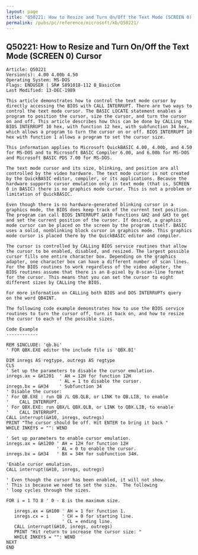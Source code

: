 ```yaml
---
layout: page
title: "Q50221: How to Resize and Turn On/Off the Text Mode (SCREEN 0) Cursor"
permalink: /pubs/pc/reference/microsoft/kb/Q50221/
---
```


## Q50221: How to Resize and Turn On/Off the Text Mode (SCREEN 0) Cursor

	Article: Q50221
	Version(s): 4.00 4.00b 4.50
	Operating System: MS-DOS
	Flags: ENDUSER | SR# S891018-112 B_BasicCom
	Last Modified: 13-DEC-1989
	
	This article demonstrates how to control the text mode cursor by
	directly accessing the BIOS with CALL INTERRUPT. There are two ways to
	control the text mode cursor. The BASIC LOCATE statement enables a
	program to position the cursor, size the cursor, and turn the cursor
	on and off. This article describes how this can be done by CALLing the
	BIOS INTERRUPT 10 hex, with function 12 hex, with subfunction 34 hex,
	which allows a program to turn the cursor on or off. BIOS INTERRUPT 10
	hex with function 1 allows a program to set the cursor size.
	
	This information applies to Microsoft QuickBASIC 4.00, 4.00b, and 4.50
	for MS-DOS and to Microsoft BASIC Compiler 6.00, and 6.00b for MS-DOS
	and Microsoft BASIC PDS 7.00 for MS-DOS.
	
	The text mode cursor and its size, blinking, and position are all
	controlled by the video hardware. The text mode cursor is not created
	by the QuickBASIC editor, compiler, or its applications. Because the
	hardware supports cursor emulation only in text mode (that is, SCREEN
	0 in BASIC) there is no graphics mode cursor. This is not a problem or
	limitation of QuickBASIC.
	
	Even though there is no hardware-generated blinking cursor in a
	graphics mode, the BIOS does keep track of the current text position.
	The program can call BIOS INTERRUPT &H10 functions &H2 and &H3 to get
	and set the current position of the cursor. If desired, a graphics
	mode cursor can be placed on the screen by the program itself. BASIC
	uses a solid, nonblinking block cursor in graphics mode. This graphics
	mode cursor is placed there by the QuickBASIC editor and compiler.
	
	The cursor is controlled by CALLing BIOS service routines that allow
	the cursor to be enabled, disabled, and resized. The largest possible
	cursor fills one entire character box. Depending on the graphics
	adapter, one character box can have a different number of scan lines.
	For the BIOS routines to work regardless of the video adapter, the
	BIOS routines assume that there is an 8-pixel by 8-scan-line format
	for the cursor. This means that you can set the cursor to eight
	different sizes by CALLing the BIOS.
	
	For more information on CALLing both BIOS and DOS INTERRUPTs query
	on the word QB4INT.
	
	The following code example demonstrates how to use the BIOS service
	routines to turn the cursor off, turn it back on, and how to resize
	the cursor to each of the possible sizes.
	
	Code Example
	------------
	
	REM $INCLUDE: 'qb.bi'
	' FOR QBX.EXE editor the include file is 'QBX.BI'
	
	DIM inregs AS regtype, outregs AS regtype
	CLS
	' Set up the parameters to disable the cursor emulation.
	inregs.ax = &H1201  ' AH = 12H for function 12H
	                    ' AL = 1 to disable the cursor.
	inregs.bx = &H34    ' Subfunction 34
	' Disable the cursor:
	' For QB.EXE : run QB /L QB.QLB, or LINK to QB.LIB, to enable
	'    CALL INTERRUPT.
	' For QBX.EXE: run QBX/L QBX.QLB, or LINK to QBX.LIB, to enable
	'    CALL INTERRUPT.
	CALL interrupt(&H10, inregs, outregs)
	PRINT "The cursor should be off. Hit ENTER to bring it back "
	WHILE INKEY$ = "": WEND
	
	' Set up parameters to enable cursor emulation.
	inregs.ax = &H1200 ' AH = 12H for function 12H
	                   ' AL = 0 to enable the cursor.
	inregs.bx = &H34   ' BX = 34H for subfunction 34H.
	
	'Enable cursor emulation.
	CALL interrupt(&H10, inregs, outregs)
	
	' Even though the cursor has been enabled, it will not show.
	' This is because we need to set the size.  The following
	' loop cycles through the sizes.
	
	FOR i = 1 TO 8 ' 0 - 8 is the maximum size.
	
	   inregs.ax = &H100 ' AH = 1 for function 1.
	   inregs.cx = i     ' CH = 0 for starting line.
	                     ' CL = ending line.
	   CALL interrupt(&H10, inregs, outregs)
	   PRINT "Hit return to increase the cursor size: "
	   WHILE INKEY$ = "": WEND
	NEXT
	END
